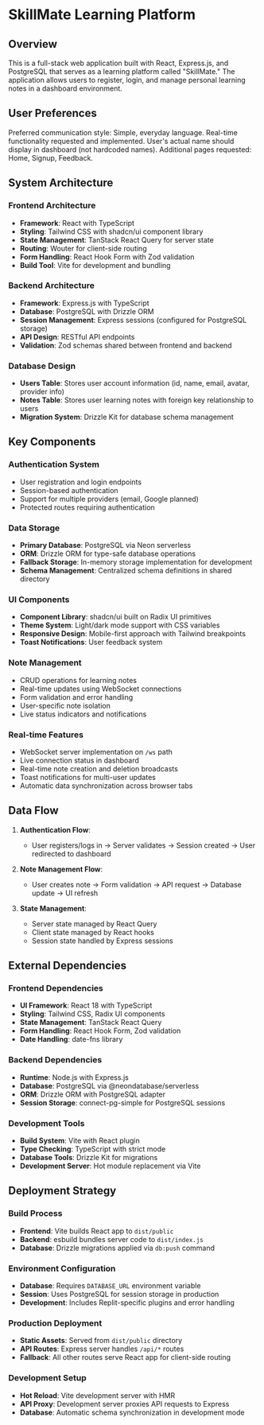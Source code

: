 # SkillMate Learning Platform

## Overview

This is a full-stack web application built with React, Express.js, and PostgreSQL that serves as a learning platform called "SkillMate." The application allows users to register, login, and manage personal learning notes in a dashboard environment.

## User Preferences

Preferred communication style: Simple, everyday language.
Real-time functionality requested and implemented.
User's actual name should display in dashboard (not hardcoded names).
Additional pages requested: Home, Signup, Feedback.

## System Architecture

### Frontend Architecture
- **Framework**: React with TypeScript
- **Styling**: Tailwind CSS with shadcn/ui component library
- **State Management**: TanStack React Query for server state
- **Routing**: Wouter for client-side routing
- **Form Handling**: React Hook Form with Zod validation
- **Build Tool**: Vite for development and bundling

### Backend Architecture
- **Framework**: Express.js with TypeScript
- **Database**: PostgreSQL with Drizzle ORM
- **Session Management**: Express sessions (configured for PostgreSQL storage)
- **API Design**: RESTful API endpoints
- **Validation**: Zod schemas shared between frontend and backend

### Database Design
- **Users Table**: Stores user account information (id, name, email, avatar, provider info)
- **Notes Table**: Stores user learning notes with foreign key relationship to users
- **Migration System**: Drizzle Kit for database schema management

## Key Components

### Authentication System
- User registration and login endpoints
- Session-based authentication
- Support for multiple providers (email, Google planned)
- Protected routes requiring authentication

### Data Storage
- **Primary Database**: PostgreSQL via Neon serverless
- **ORM**: Drizzle ORM for type-safe database operations
- **Fallback Storage**: In-memory storage implementation for development
- **Schema Management**: Centralized schema definitions in shared directory

### UI Components
- **Component Library**: shadcn/ui built on Radix UI primitives
- **Theme System**: Light/dark mode support with CSS variables
- **Responsive Design**: Mobile-first approach with Tailwind breakpoints
- **Toast Notifications**: User feedback system

### Note Management
- CRUD operations for learning notes
- Real-time updates using WebSocket connections
- Form validation and error handling
- User-specific note isolation
- Live status indicators and notifications

### Real-time Features
- WebSocket server implementation on `/ws` path
- Live connection status in dashboard
- Real-time note creation and deletion broadcasts
- Toast notifications for multi-user updates
- Automatic data synchronization across browser tabs

## Data Flow

1. **Authentication Flow**:
   - User registers/logs in → Server validates → Session created → User redirected to dashboard

2. **Note Management Flow**:
   - User creates note → Form validation → API request → Database update → UI refresh

3. **State Management**:
   - Server state managed by React Query
   - Client state managed by React hooks
   - Session state handled by Express sessions

## External Dependencies

### Frontend Dependencies
- **UI Framework**: React 18 with TypeScript
- **Styling**: Tailwind CSS, Radix UI components
- **State Management**: TanStack React Query
- **Form Handling**: React Hook Form, Zod validation
- **Date Handling**: date-fns library

### Backend Dependencies
- **Runtime**: Node.js with Express.js
- **Database**: PostgreSQL via @neondatabase/serverless
- **ORM**: Drizzle ORM with PostgreSQL adapter
- **Session Storage**: connect-pg-simple for PostgreSQL sessions

### Development Tools
- **Build System**: Vite with React plugin
- **Type Checking**: TypeScript with strict mode
- **Database Tools**: Drizzle Kit for migrations
- **Development Server**: Hot module replacement via Vite

## Deployment Strategy

### Build Process
- **Frontend**: Vite builds React app to `dist/public`
- **Backend**: esbuild bundles server code to `dist/index.js`
- **Database**: Drizzle migrations applied via `db:push` command

### Environment Configuration
- **Database**: Requires `DATABASE_URL` environment variable
- **Session**: Uses PostgreSQL for session storage in production
- **Development**: Includes Replit-specific plugins and error handling

### Production Deployment
- **Static Assets**: Served from `dist/public` directory
- **API Routes**: Express server handles `/api/*` routes
- **Fallback**: All other routes serve React app for client-side routing

### Development Setup
- **Hot Reload**: Vite development server with HMR
- **API Proxy**: Development server proxies API requests to Express
- **Database**: Automatic schema synchronization in development mode